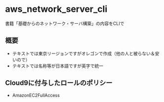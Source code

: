 # aws_network_server_cli

書籍「基礎からのネットワーク・サーバ構築」の内容をCLIで

## 概要

- テキストでは東京リージョンですがオレゴンで作成（他の人と被らない＆安いので）
- テキストでは名称等が日本語ですが英字で統一

## Cloud9に付与したロールのポリシー

- AmazonEC2FullAccess
